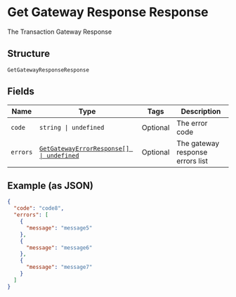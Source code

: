 
# Get Gateway Response Response

The Transaction Gateway Response

## Structure

`GetGatewayResponseResponse`

## Fields

| Name | Type | Tags | Description |
|  --- | --- | --- | --- |
| `code` | `string \| undefined` | Optional | The error code |
| `errors` | [`GetGatewayErrorResponse[] \| undefined`](../../doc/models/get-gateway-error-response.md) | Optional | The gateway response errors list |

## Example (as JSON)

```json
{
  "code": "code8",
  "errors": [
    {
      "message": "message5"
    },
    {
      "message": "message6"
    },
    {
      "message": "message7"
    }
  ]
}
```

